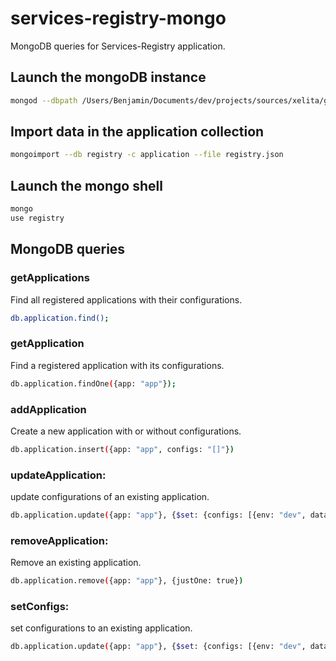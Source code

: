 # services-registry-mongo
MongoDB queries for Services-Registry application.

## Launch the mongoDB instance
``` bash
mongod --dbpath /Users/Benjamin/Documents/dev/projects/sources/xelita/github/services-registry-mongo/data/
```

## Import data in the application collection
``` bash
mongoimport --db registry -c application --file registry.json 
```

## Launch the mongo shell
``` bash
mongo
use registry
```

## MongoDB queries

### getApplications

Find all registered applications with their configurations.


``` bash
db.application.find();
```

### getApplication

Find a registered application with its configurations.


``` bash
db.application.findOne({app: "app"});
```

### addApplication

Create a new application with or without configurations.

``` bash
db.application.insert({app: "app", configs: "[]"})
```

### updateApplication:

update configurations of an existing application.

``` bash
db.application.update({app: "app"}, {$set: {configs: [{env: "dev", data: [{apiUrl: "http://localhost:1337/api/v3"}]}]}})
```

### removeApplication:

Remove an existing application.

``` bash
db.application.remove({app: "app"}, {justOne: true})
```
### setConfigs:

set configurations to an existing application.

``` bash
db.application.update({app: "app"}, {$set: {configs: [{env: "dev", data: [{apiUrl: "http://localhost:1337/api/v3"}]}]}})
```
















